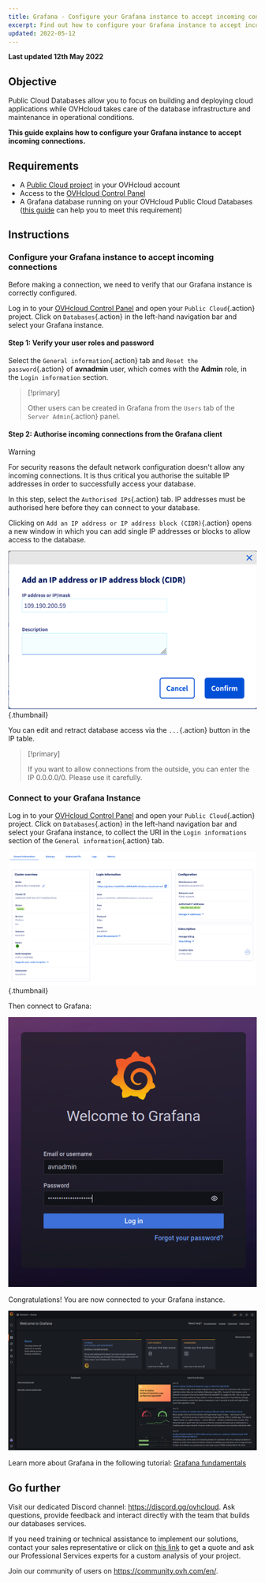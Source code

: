 ```yaml
---
title: Grafana - Configure your Grafana instance to accept incoming connections
excerpt: Find out how to configure your Grafana instance to accept incoming connections
updated: 2022-05-12
---
```


**Last updated 12th May 2022**

## Objective

Public Cloud Databases allow you to focus on building and deploying cloud applications while OVHcloud takes care of the database infrastructure and maintenance in operational conditions.

**This guide explains how to configure your Grafana instance to accept incoming connections.**

## Requirements

- A [Public Cloud project](https://www.ovhcloud.com/en-ca/public-cloud/) in your OVHcloud account
- Access to the [OVHcloud Control Panel](https://ca.ovh.com/auth/?action=gotomanager&from=https://www.ovh.com/ca/en/&ovhSubsidiary=ca)
- A Grafana database running on your OVHcloud Public Cloud Databases ([this guide](/pages/public_cloud/public_cloud_databases/databases_01_order_control_panel) can help you to meet this requirement)

## Instructions

### Configure your Grafana instance to accept incoming connections

Before making a connection, we need to verify that our Grafana instance is correctly configured.

Log in to your [OVHcloud Control Panel](https://ca.ovh.com/auth/?action=gotomanager&from=https://www.ovh.com/ca/en/&ovhSubsidiary=ca) and open your `Public Cloud`{.action} project. Click on `Databases`{.action} in the left-hand navigation bar and select your Grafana instance.

#### Step 1: Verify your user roles and password

Select the `General information`{.action} tab and `Reset the password`{.action} of **avnadmin** user, which comes with the **Admin** role, in the `Login information` section.

> [!primary]
>
> Other users can be created in Grafana from the `Users` tab of the `Server Admin`{.action} panel.
>

#### Step 2: Authorise incoming connections from the Grafana client

> [!warning]
> For security reasons the default network configuration doesn't allow any incoming connections. It is thus critical you authorise the suitable IP addresses in order to successfully access your database.

In this step, select the `Authorised IPs`{.action} tab. IP addresses must be authorised here before they can connect to your database.

Clicking on `Add an IP address or IP address block (CIDR)`{.action} opens a new window in which you can add single IP addresses or blocks to allow access to the database.

![Add an IP](images/ip_authorize.png){.thumbnail}

You can edit and retract database access via the `...`{.action} button in the IP table.

> [!primary]
>
> If you want to allow connections from the outside, you can enter the IP 0.0.0.0/0. Please use it carefully.
>

### Connect to your Grafana Instance

Log in to your [OVHcloud Control Panel](https://ca.ovh.com/auth/?action=gotomanager&from=https://www.ovh.com/ca/en/&ovhSubsidiary=ca) and open your `Public Cloud`{.action} project. Click on `Databases`{.action} in the left-hand navigation bar and select your Grafana instance, to collect the URI in the `Login informations` section of the `General information`{.action} tab.

![Login information tab](images/grafana_02_prepare_for_incoming_connections-20220530065929522.png){.thumbnail}

Then connect to Grafana:

![Welcome to Grafana](images/grafana_02_prepare_for_incoming_connections-20220530071539383.png)

Congratulations! You are now connected to your Grafana instance.

![Grafana first connection](images/grafana_02_prepare_for_incoming_connections-20220530071725524.png)

Learn more about Grafana in the following tutorial: [Grafana fundamentals](https://grafana.com/tutorials/grafana-fundamentals/?utm_source=grafana_gettingstarted)

## Go further

Visit our dedicated Discord channel: <https://discord.gg/ovhcloud>. Ask questions, provide feedback and interact directly with the team that builds our databases services.

If you need training or technical assistance to implement our solutions, contact your sales representative or click on [this link](https://www.ovhcloud.com/en-ca/professional-services/) to get a quote and ask our Professional Services experts for a custom analysis of your project.

Join our community of users on <https://community.ovh.com/en/>.
